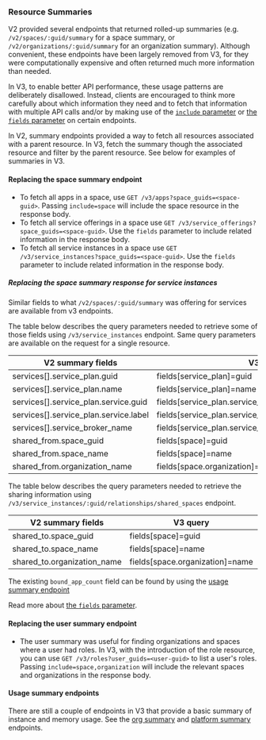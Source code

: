 ### Resource Summaries

V2 provided several endpoints that returned rolled-up summaries (e.g.
`/v2/spaces/:guid/summary` for a space summary, or
`/v2/organizations/:guid/summary` for an organization summary). Although
convenient, these endpoints have been largely removed from V3, for they were
computationally expensive and often returned much more information than
needed.

In V3, to enable better API performance, these usage patterns are
deliberately disallowed. Instead, clients are encouraged to think more carefully
about which information they need and to fetch that information with
multiple API calls and/or by making use of the [`include`
parameter](#including-associated-resources) or [the `fields` parameter](#fields) on certain endpoints.

In V2, summary endpoints provided a way to fetch all resources associated with a
parent resource. In V3, fetch the summary though the associated resource and
filter by the parent resource. See below for examples of summaries in V3.

#### Replacing the space summary endpoint

- To fetch all apps in a space, use `GET /v3/apps?space_guids=<space-guid>`.
  Passing `include=space` will include the space resource in the response body.
- To fetch all service offerings in a space use `GET
  /v3/service_offerings?space_guids=<space-guid>`. Use the
  `fields` parameter to include related information in the response
  body.
- To fetch all service instances in a space use `GET
  /v3/service_instances?space_guids=<space-guid>`. Use the
  `fields` parameter to include related information in the response
  body.
  
##### Replacing the space summary response for service instances

Similar fields to what `/v2/spaces/:guid/summary` was offering for services are available from v3 endpoints.

The table below describes the query parameters needed to retrieve some of those fields using `/v3/service_instances` endpoint.
Same query parameters are available on the request for a single resource.

|**V2 summary fields**|**V3 query**|**V3 response fields**|
|---|---|---|
| services[].service_plan.guid | fields[service_plan]=guid | resources[].included.service_plans[].guid |
| services[].service_plan.name | fields[service_plan]=name | resources[].included.service_plans[].name |
| services[].service_plan.service.guid | fields[service_plan.service_offering]=guid | resources[].included.service_offerings[].guid |
| services[].service_plan.service.label | fields[service_plan.service_offering]=name | resources[].included.service_offerings[].name |
| services[].service_broker_name | fields[service_plan.service_offering.service_broker]=name | resources[].included.service_brokers[].name | 
| shared_from.space_guid | fields[space]=guid | resources[].included.spaces[].guid |
| shared_from.space_name | fields[space]=name | resources[].included.spaces[].name |
| shared_from.organization_name | fields[space.organization]=name | resources[].included.organizations[].name |

The table below describes the query parameters needed to retrieve the sharing information using `/v3/service_instances/:guid/relationships/shared_spaces` endpoint.

|**V2 summary fields**|**V3 query**|**V3 response fields**|
|---|---|---|
| shared_to.space_guid | fields[space]=guid | included.spaces[].guid |
| shared_to.space_name | fields[space]=name | included.spaces[].name |
| shared_to.organization_name | fields[space.organization]=name | included.organizations[].name |

The existing `bound_app_count` field can be found by using the [usage summary endpoint](#get-usage-summary-in-shared-spaces)

Read more about [the `fields` parameter](#fields).

#### Replacing the user summary endpoint

- The user summary was useful for finding organizations and spaces where a user
had roles. In V3, with the introduction of the role resource, you can use `GET
/v3/roles?user_guids=<user-guid>` to list a user's roles. Passing
`include=space,organization` will include the relevant spaces and organizations
in the response body.

#### Usage summary endpoints

There are still a couple of endpoints in V3 that provide a basic summary of
instance and memory usage. See the [org summary](#get-usage-summary) and
[platform summary](#get-platform-usage-summary) endpoints.
